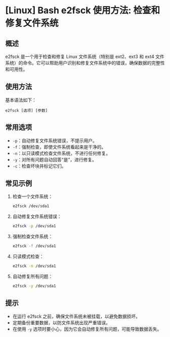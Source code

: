 # [Linux] Bash e2fsck 使用方法: 检查和修复文件系统

## 概述
e2fsck 是一个用于检查和修复 Linux 文件系统（特别是 ext2、ext3 和 ext4 文件系统）的命令。它可以帮助用户识别和修复文件系统中的错误，确保数据的完整性和可用性。

## 使用方法
基本语法如下：
```
e2fsck [选项] [参数]
```

## 常用选项
- `-p`：自动修复文件系统错误，不提示用户。
- `-f`：强制检查，即使文件系统看起来是干净的。
- `-n`：以只读模式检查文件系统，不进行任何修复。
- `-y`：对所有问题自动回答“是”，进行修复。
- `-c`：检查坏块并标记它们。

## 常见示例
1. 检查一个文件系统：
   ```bash
   e2fsck /dev/sda1
   ```

2. 自动修复文件系统错误：
   ```bash
   e2fsck -p /dev/sda1
   ```

3. 强制检查文件系统：
   ```bash
   e2fsck -f /dev/sda1
   ```

4. 只读模式检查：
   ```bash
   e2fsck -n /dev/sda1
   ```

5. 自动修复所有问题：
   ```bash
   e2fsck -y /dev/sda1
   ```

## 提示
- 在运行 e2fsck 之前，确保文件系统未被挂载，以避免数据损坏。
- 定期备份重要数据，以防文件系统出现严重错误。
- 在使用 `-y` 选项时要小心，因为它会自动修复所有问题，可能导致数据丢失。